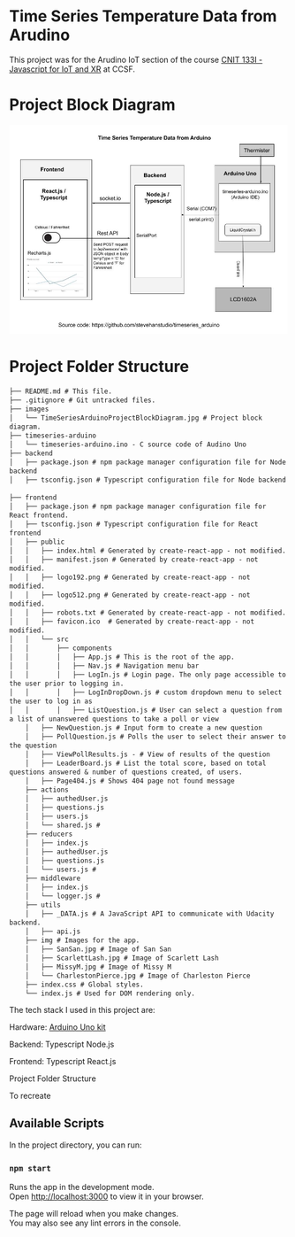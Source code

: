 # Time Series Temperature Data from Arudino

This project was for the Arudino IoT section of the course [CNIT 133I - Javascript for IoT and XR](https://www.coursicle.com/ccsf/courses/CNIT/133I/) at CCSF.

# Project Block Diagram

![Time Series Arduino Project Block Diagram](images/TimeSeriesArduinoProjectBlockDiagram.jpg)

# Project Folder Structure
```
├── README.md # This file.
├── .gitignore # Git untracked files.
├── images
│   └── TimeSeriesArduinoProjectBlockDiagram.jpg # Project block diagram.
├── timeseries-arduino
│   └── timeseries-arduino.ino - C source code of Audino Uno
├── backend
│   ├── package.json # npm package manager configuration file for Node backend
│   ├── tsconfig.json # Typescript configuration file for Node backend

├── frontend
│   ├── package.json # npm package manager configuration file for React frontend.
│   ├── tsconfig.json # Typescript configuration file for React frontend
│   ├── public
│   │   ├── index.html # Generated by create-react-app - not modified.
│   │   ├── manifest.json # Generated by create-react-app - not modified.
│   │   ├── logo192.png # Generated by create-react-app - not modified.
│   │   ├── logo512.png # Generated by create-react-app - not modified.
│   │   ├── robots.txt # Generated by create-react-app - not modified.
│   │   ├── favicon.ico  # Generated by create-react-app - not modified.
│   │   └── src
│   │       ├── components
│   │       │   ├── App.js # This is the root of the app.
│   │       │   ├── Nav.js # Navigation menu bar
│   │       │   ├── LogIn.js # Login page. The only page accessible to the user prior to logging in.
│   │       │   ├── LogInDropDown.js # custom dropdown menu to select the user to log in as
│   │       │   ├── ListQuestion.js # User can select a question from a list of unanswered questions to take a poll or view
    │   ├── NewQuestion.js # Input form to create a new question
    │   ├── PollQuestion.js # Polls the user to select their answer to the question
    │   ├── ViewPollResults.js - # View of results of the question
    │   ├── LeaderBoard.js # List the total score, based on total questions answered & number of questions created, of users.
    │   ├── Page404.js # Shows 404 page not found message
    ├── actions
    │   ├── authedUser.js
    │   ├── questions.js
    │   ├── users.js
    │   └── shared.js #
    ├── reducers
    │   ├── index.js
    │   ├── authedUser.js
    │   ├── questions.js
    │   └── users.js #
    ├── middleware
    │   ├── index.js
    │   └── logger.js #
    ├── utils
    │   ├── _DATA.js # A JavaScript API to communicate with Udacity backend.
    │   ├── api.js
    ├── img # Images for the app.
    │   ├── SanSan.jpg # Image of San San
    │   ├── ScarlettLash.jpg # Image of Scarlett Lash
    │   ├── MissyM.jpg # Image of Missy M
    │   └── CharlestonPierce.jpg # Image of Charleston Pierce
    ├── index.css # Global styles.
    └── index.js # Used for DOM rendering only.
```

The tech stack I used in this project are:

Hardware:
[Arduino Uno kit](https://www.amazon.com/gp/product/B01D8KOZF4/ref=ppx_yo_dt_b_asin_title_o06_s00?ie=UTF8&psc=1)

Backend:
Typescript
Node.js

Frontend:
Typescript
React.js

Project Folder Structure


To recreate

## Available Scripts

In the project directory, you can run:

### `npm start`

Runs the app in the development mode.\
Open [http://localhost:3000](http://localhost:3000) to view it in your browser.

The page will reload when you make changes.\
You may also see any lint errors in the console.


